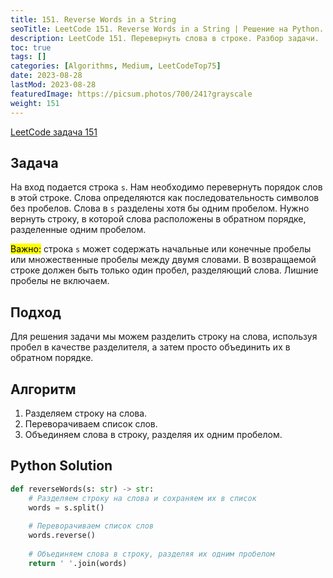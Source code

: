 ```yaml
---
title: 151. Reverse Words in a String
seoTitle: LeetCode 151. Reverse Words in a String | Решение на Python.
description: LeetCode 151. Перевернуть слова в строке. Разбор задачи.
toc: true
tags: []
categories: [Algorithms, Medium, LeetCodeTop75]
date: 2023-08-28
lastMod: 2023-08-28
featuredImage: https://picsum.photos/700/241?grayscale
weight: 151
---
```


[LeetCode задача 151](https://leetcode.com/problems/reverse-words-in-a-string/)

## Задача

На вход подается строка `s`. Нам необходимо перевернуть порядок слов в этой строке. Слова определяются как последовательность символов без пробелов. Слова в `s` разделены хотя бы одним пробелом. Нужно вернуть строку, в которой слова расположены в обратном порядке, разделенные одним пробелом.

<mark>Важно:</mark> строка `s` может содержать начальные или конечные пробелы или множественные пробелы между двумя словами. В возвращаемой строке должен быть только один пробел, разделяющий слова. Лишние пробелы не включаем.

## Подход

Для решения задачи мы можем разделить строку на слова, используя пробел в качестве разделителя, а затем просто объединить их в обратном порядке.

## Алгоритм

1. Разделяем строку на слова.
1. Переворачиваем список слов.
1. Объединяем слова в строку, разделяя их одним пробелом.

## Python Solution

```python
def reverseWords(s: str) -> str:
    # Разделяем строку на слова и сохраняем их в список
    words = s.split()
    
    # Переворачиваем список слов
    words.reverse()
    
    # Объединяем слова в строку, разделяя их одним пробелом
    return ' '.join(words)
```
